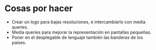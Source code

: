 Cosas por hacer
===============

* Crear un logo para bajas resoluciones, e intercambiarlo con media queries.
* Media queries para mejorar la representación en pantallas pequeñas.
* Poner en el desplegable de lenguaje también las banderas de los países.